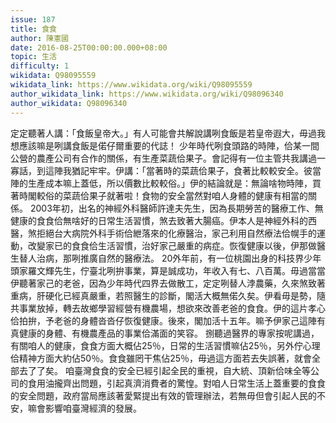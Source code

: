 ```yaml
---
issue: 187
title: 食食
author: 陳憲國
date: 2016-08-25T00:00:00.000+08:00
topic: 生活
difficulty: 1
wikidata: Q98095559
wikidata_link: https://www.wikidata.org/wiki/Q98095559
author_wikidata_link: https://www.wikidata.org/wiki/Q98096340
author_wikidata: Q98096340
---
```

定定聽著人講：「食飯皇帝大。」有人可能會共解說講咧食飯是若皇帝遐大，毋過我想應該嘛是咧講食飯是偌仔爾重要的代誌！
少年時代咧食頭路的時陣，佮某一間公營的農產公司有合作的關係，有生產菜蔬佮果子。會記得有一位主管共我講過一寡話，到這陣我猶記牢牢。伊講：「當著時的菜蔬佮果子，食著比較較安全。彼當陣的生產成本嘛上蓋低，所以價數比較較俗。」伊的結論就是：無論啥物時陣，買著時閣較俗的菜蔬佮果子就著啦！食物的安全當然對咱人身體的健康有相當的關係。
2003年初，出名的神經外科醫師許達夫先生，因為長期勞苦的醫療工作、無健康的食食佮無啥好的日常生活習慣，煞去致著大腸癌。伊本人是神經外科的西醫，煞拒絕台大病院外科手術佮紲落來的化療醫治，家己利用自然療法佮幌手的運動，改變家已的食食佮生活習慣，治好家己嚴重的病症。恢復健康以後，伊那做醫生替人治病，那咧推廣自然的醫療法。
20外年前，有一位桃園出身的科技界少年頭家羅文輝先生，佇臺北咧拚事業，算是誠成功，年收入有七、八百萬。毋過當當伊聽著家己的老爸，因為少年時代四界去做散工，定定咧替人浡農藥，久來煞致著重病，肝硬化已經真嚴重，若照醫生的診斷，閣活大概無偌久矣。伊看毋是勢，隨共事業放掉，轉去故鄉學習經營有機農場，想欲來改善老爸的食食。伊的這片孝心佮拍拚，予老爸的身體沓沓仔恢復健康。後來，閣加活十五年。嘛予伊家己這陣有真健康的身體、有機農產品的事業佮滿面的笑容。
捌聽過醫界的專家按呢講過，有關咱人的健康，食食方面大概佔25％，日常的生活習慣嘛佔25％，另外佇心理佮精神方面大約佔50％。食食雖罔干焦佔25％，毋過這方面若去失誤著，就會全部去了了矣。
咱臺灣食食的安全已經引起全民的重視，自大統、頂新佮味全等公司的食用油攏齊出問題，引起真濟消費者的驚惶。對咱人日常生活上蓋重要的食食的安全問題，政府當局應該著愛緊提出有效的管理辦法，若無毋但會引起人民的不安，嘛會影響咱臺灣經濟的發展。
